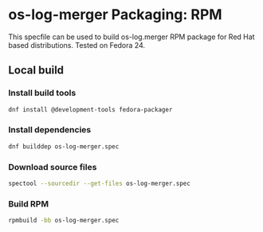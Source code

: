 # os-log-merger Packaging: RPM

This specfile can be used to build os-log.merger RPM package for Red Hat based distributions. Tested on Fedora 24.

## Local build

### Install build tools
```sh
dnf install @development-tools fedora-packager
```

### Install dependencies
```sh
dnf builddep os-log-merger.spec
```


### Download source files
```sh
spectool --sourcedir --get-files os-log-merger.spec
```

### Build RPM
```sh
rpmbuild -bb os-log-merger.spec
```
